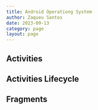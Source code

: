 ```yaml
---
title: Android Operationg System
author: Zaqueu Santos
date: 2023-09-13
category: page
layout: page
---
```


## Activities

## Activities Lifecycle

## Fragments
